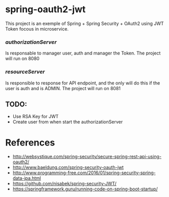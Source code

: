 # spring-oauth2-jwt

This project is an exemple of Spring + Spring Security + OAuth2 using JWT Token focous in microservice. 

### *authorizationServer* 
Is responsable to manager user, auth and manager the Token. The project will run on 8080 
### *resourceServer* 
Is responsible to response for API endpoint, and the only will do this if the user is auth and is ADMIN. The project will run on 8081

## TODO:
* Use RSA Key for JWT
* Create user from when start the authorizationServer

# References 

* http://websystique.com/spring-security/secure-spring-rest-api-using-oauth2/
* http://www.baeldung.com/spring-security-oauth-jwt
* http://www.programming-free.com/2016/01/spring-security-spring-data-jpa.html
* https://github.com/nisabek/spring-security-JWT/
* https://springframework.guru/running-code-on-spring-boot-startup/

